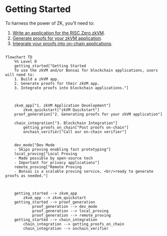 # Getting Started

To harness the power of ZK, you'll need to:

1. [Write an application for the RISC Zero zkVM][zkvm-quickstart].
2. [Generate proofs for your zkVM application][bonsai-quickstart].
3. [Integrate your proofs into on-chain applications][bonsai-on-eth].

```mermaid

flowchart TD
    %% Level 0
    getting_started["Getting Started
    To use the zkVM and/or Bonsai for blockchain applications, users will need to:
    1. Build a zkVM app.
    2. Generate proofs for their zkVM app.
    3. Integrate proofs into blockchain applications."]



    zkvm_app["1. zkVM Application Development"]
        zkvm_quickstart["zkVM Quickstart"]
    proof_generation["2. Generating proofs for your zkVM application"]

    chain_integration["3. Blockchain Integration"]
        getting_proofs_on_chain["Post proofs on-chain"]
        onchain_verifier["Call our on-chain verifier"]


    dev_mode["Dev Mode
    - Skips proving enabling fast prototyping"]
    local_proving["Local Proving
    - Made possible by open-source tech
    - Important for privacy applications"]
    remote_proving["Remote Proving
    - Bonsai is a scalable proving service, <br/>ready to generate proofs as needed."]



    getting_started --> zkvm_app
        zkvm_app --> zkvm_quickstart
    getting_started --> proof_generation
            proof_generation --> dev_mode
            proof_generation --> local_proving
            proof_generation --> remote_proving
    getting_started --> chain_integration
        chain_integration --> getting_proofs_on_chain
        chain_integration --> onchain_verifier




```

[zkvm-quickstart]: ./zkvm/quickstart.md

[bonsai-quickstart]: ./generating-proofs/proving-options.md

[bonsai-on-eth]: ./blockchain-integration/bonsai-on-eth.md
